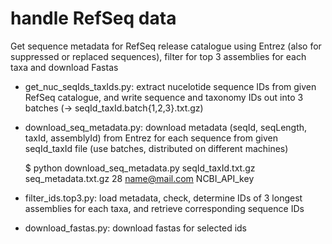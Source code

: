 # handle RefSeq data
Get sequence metadata for RefSeq release catalogue using Entrez (also for suppressed or replaced sequences), filter for top 3 assemblies for each taxa and download Fastas 


- get_nuc_seqIds_taxIds.py: extract nucelotide sequence IDs from given RefSeq catalogue, and write sequence and taxonomy IDs out into 3 batches (-> seqId_taxId.batch{1,2,3}.txt.gz)

- download_seq_metadata.py: download metadata (seqId, seqLength, taxId, assemblyId) from Entrez for each sequence from given seqId_taxId file (use batches, distributed on different machines)

    $ python download_seq_metadata.py seqId_taxId.txt.gz seq_metadata.txt.gz 28 name@mail.com NCBI_API_key

- filter_ids.top3.py: load metadata, check, determine IDs of 3 longest assemblies for each taxa, and retrieve corresponding sequence IDs

- download_fastas.py: download fastas for selected ids
